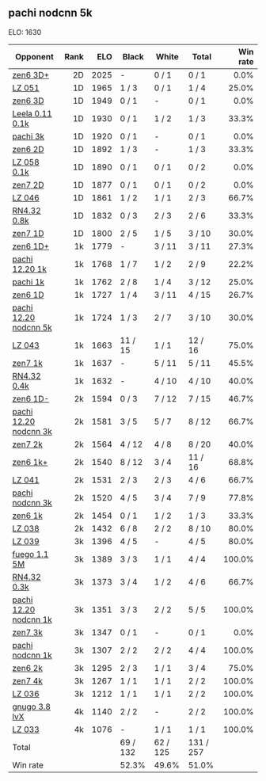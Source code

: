 ## pachi nodcnn 5k ##

ELO: 1630

Opponent | Rank | ELO | Black | White | Total | Win rate
---------|-----:|----:|-------|-------|-------|-------:
[zen6 3D+](zen6%203D+.md) | 2D | 2025 | - | 0 / 1 | 0 / 1 | 0.0%
[LZ 051](LZ%20051.md) | 1D | 1965 | 1 / 3 | 0 / 1 | 1 / 4 | 25.0%
[zen6 3D](zen6%203D.md) | 1D | 1949 | 0 / 1 | - | 0 / 1 | 0.0%
[Leela 0.11 0.1k](Leela%200.11%200.1k.md) | 1D | 1930 | 0 / 1 | 1 / 2 | 1 / 3 | 33.3%
[pachi 3k](pachi%203k.md) | 1D | 1920 | 0 / 1 | - | 0 / 1 | 0.0%
[zen6 2D](zen6%202D.md) | 1D | 1892 | 1 / 3 | - | 1 / 3 | 33.3%
[LZ 058 0.1k](LZ%20058%200.1k.md) | 1D | 1890 | 0 / 1 | 0 / 1 | 0 / 2 | 0.0%
[zen7 2D](zen7%202D.md) | 1D | 1877 | 0 / 1 | 0 / 1 | 0 / 2 | 0.0%
[LZ 046](LZ%20046.md) | 1D | 1861 | 1 / 2 | 1 / 1 | 2 / 3 | 66.7%
[RN4.32 0.8k](RN4.32%200.8k.md) | 1D | 1832 | 0 / 3 | 2 / 3 | 2 / 6 | 33.3%
[zen7 1D](zen7%201D.md) | 1D | 1800 | 2 / 5 | 1 / 5 | 3 / 10 | 30.0%
[zen6 1D+](zen6%201D+.md) | 1k | 1779 | - | 3 / 11 | 3 / 11 | 27.3%
[pachi 12.20 1k](pachi%2012.20%201k.md) | 1k | 1768 | 1 / 7 | 1 / 2 | 2 / 9 | 22.2%
[pachi 1k](pachi%201k.md) | 1k | 1762 | 2 / 8 | 1 / 4 | 3 / 12 | 25.0%
[zen6 1D](zen6%201D.md) | 1k | 1727 | 1 / 4 | 3 / 11 | 4 / 15 | 26.7%
[pachi 12.20 nodcnn 5k](pachi%2012.20%20nodcnn%205k.md) | 1k | 1724 | 1 / 3 | 2 / 7 | 3 / 10 | 30.0%
[LZ 043](LZ%20043.md) | 1k | 1663 | 11 / 15 | 1 / 1 | 12 / 16 | 75.0%
[zen7 1k](zen7%201k.md) | 1k | 1637 | - | 5 / 11 | 5 / 11 | 45.5%
[RN4.32 0.4k](RN4.32%200.4k.md) | 1k | 1632 | - | 4 / 10 | 4 / 10 | 40.0%
[zen6 1D-](zen6%201D-.md) | 2k | 1594 | 0 / 3 | 7 / 12 | 7 / 15 | 46.7%
[pachi 12.20 nodcnn 3k](pachi%2012.20%20nodcnn%203k.md) | 2k | 1581 | 3 / 5 | 5 / 7 | 8 / 12 | 66.7%
[zen7 2k](zen7%202k.md) | 2k | 1564 | 4 / 12 | 4 / 8 | 8 / 20 | 40.0%
[zen6 1k+](zen6%201k+.md) | 2k | 1540 | 8 / 12 | 3 / 4 | 11 / 16 | 68.8%
[LZ 041](LZ%20041.md) | 2k | 1531 | 2 / 3 | 2 / 3 | 4 / 6 | 66.7%
[pachi nodcnn 3k](pachi%20nodcnn%203k.md) | 2k | 1520 | 4 / 5 | 3 / 4 | 7 / 9 | 77.8%
[zen6 1k](zen6%201k.md) | 2k | 1454 | 0 / 1 | 1 / 2 | 1 / 3 | 33.3%
[LZ 038](LZ%20038.md) | 2k | 1432 | 6 / 8 | 2 / 2 | 8 / 10 | 80.0%
[LZ 039](LZ%20039.md) | 3k | 1396 | 4 / 5 | - | 4 / 5 | 80.0%
[fuego 1.1 5M](fuego%201.1%205M.md) | 3k | 1389 | 3 / 3 | 1 / 1 | 4 / 4 | 100.0%
[RN4.32 0.3k](RN4.32%200.3k.md) | 3k | 1373 | 3 / 4 | 1 / 2 | 4 / 6 | 66.7%
[pachi 12.20 nodcnn 1k](pachi%2012.20%20nodcnn%201k.md) | 3k | 1351 | 3 / 3 | 2 / 2 | 5 / 5 | 100.0%
[zen7 3k](zen7%203k.md) | 3k | 1347 | 0 / 1 | - | 0 / 1 | 0.0%
[pachi nodcnn 1k](pachi%20nodcnn%201k.md) | 3k | 1307 | 2 / 2 | 2 / 2 | 4 / 4 | 100.0%
[zen6 2k](zen6%202k.md) | 3k | 1295 | 2 / 3 | 1 / 1 | 3 / 4 | 75.0%
[zen7 4k](zen7%204k.md) | 3k | 1267 | 1 / 1 | 1 / 1 | 2 / 2 | 100.0%
[LZ 036](LZ%20036.md) | 3k | 1212 | 1 / 1 | 1 / 1 | 2 / 2 | 100.0%
[gnugo 3.8 lvX](gnugo%203.8%20lvX.md) | 4k | 1140 | 2 / 2 | - | 2 / 2 | 100.0%
[LZ 033](LZ%20033.md) | 4k | 1076 | - | 1 / 1 | 1 / 1 | 100.0%
Total | | | 69 / 132 | 62 / 125 | 131 / 257 | 
Win rate| | | 52.3% | 49.6% | 51.0% | 
